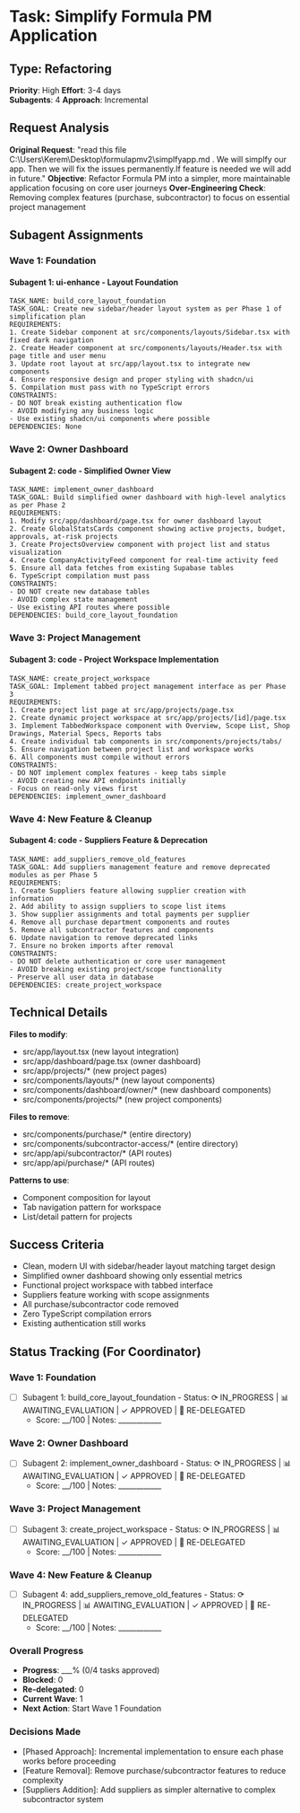 # Task: Simplify Formula PM Application

## Type: Refactoring
**Priority**: High
**Effort**: 3-4 days  
**Subagents**: 4
**Approach**: Incremental

## Request Analysis
**Original Request**: "read this file C:\Users\Kerem\Desktop\formulapmv2\simplfyapp.md . We will simplfy our app. Then we will fix the issues permanently.If feature is needed we will add in future."
**Objective**: Refactor Formula PM into a simpler, more maintainable application focusing on core user journeys
**Over-Engineering Check**: Removing complex features (purchase, subcontractor) to focus on essential project management

## Subagent Assignments

### Wave 1: Foundation
#### Subagent 1: ui-enhance - Layout Foundation
```
TASK_NAME: build_core_layout_foundation
TASK_GOAL: Create new sidebar/header layout system as per Phase 1 of simplification plan
REQUIREMENTS:
1. Create Sidebar component at src/components/layouts/Sidebar.tsx with fixed dark navigation
2. Create Header component at src/components/layouts/Header.tsx with page title and user menu
3. Update root layout at src/app/layout.tsx to integrate new components
4. Ensure responsive design and proper styling with shadcn/ui
5. Compilation must pass with no TypeScript errors
CONSTRAINTS:
- DO NOT break existing authentication flow
- AVOID modifying any business logic
- Use existing shadcn/ui components where possible
DEPENDENCIES: None
```

### Wave 2: Owner Dashboard
#### Subagent 2: code - Simplified Owner View
```
TASK_NAME: implement_owner_dashboard
TASK_GOAL: Build simplified owner dashboard with high-level analytics as per Phase 2
REQUIREMENTS:
1. Modify src/app/dashboard/page.tsx for owner dashboard layout
2. Create GlobalStatsCards component showing active projects, budget, approvals, at-risk projects
3. Create ProjectsOverview component with project list and status visualization
4. Create CompanyActivityFeed component for real-time activity feed
5. Ensure all data fetches from existing Supabase tables
6. TypeScript compilation must pass
CONSTRAINTS:
- DO NOT create new database tables
- AVOID complex state management
- Use existing API routes where possible
DEPENDENCIES: build_core_layout_foundation
```

### Wave 3: Project Management
#### Subagent 3: code - Project Workspace Implementation
```
TASK_NAME: create_project_workspace
TASK_GOAL: Implement tabbed project management interface as per Phase 3
REQUIREMENTS:
1. Create project list page at src/app/projects/page.tsx
2. Create dynamic project workspace at src/app/projects/[id]/page.tsx
3. Implement TabbedWorkspace component with Overview, Scope List, Shop Drawings, Material Specs, Reports tabs
4. Create individual tab components in src/components/projects/tabs/
5. Ensure navigation between project list and workspace works
6. All components must compile without errors
CONSTRAINTS:
- DO NOT implement complex features - keep tabs simple
- AVOID creating new API endpoints initially
- Focus on read-only views first
DEPENDENCIES: implement_owner_dashboard
```

### Wave 4: New Feature & Cleanup
#### Subagent 4: code - Suppliers Feature & Deprecation
```
TASK_NAME: add_suppliers_remove_old_features
TASK_GOAL: Add suppliers management feature and remove deprecated modules as per Phase 5
REQUIREMENTS:
1. Create Suppliers feature allowing supplier creation with information
2. Add ability to assign suppliers to scope list items
3. Show supplier assignments and total payments per supplier
4. Remove all purchase department components and routes
5. Remove all subcontractor features and components
6. Update navigation to remove deprecated links
7. Ensure no broken imports after removal
CONSTRAINTS:
- DO NOT delete authentication or core user management
- AVOID breaking existing project/scope functionality
- Preserve all user data in database
DEPENDENCIES: create_project_workspace
```

## Technical Details
**Files to modify**: 
- src/app/layout.tsx (new layout integration)
- src/app/dashboard/page.tsx (owner dashboard)
- src/app/projects/* (new project pages)
- src/components/layouts/* (new layout components)
- src/components/dashboard/owner/* (new dashboard components)
- src/components/projects/* (new project components)

**Files to remove**:
- src/components/purchase/* (entire directory)
- src/components/subcontractor-access/* (entire directory)
- src/app/api/subcontractor/* (API routes)
- src/app/api/purchase/* (API routes)

**Patterns to use**: 
- Component composition for layout
- Tab navigation pattern for workspace
- List/detail pattern for projects

## Success Criteria
- Clean, modern UI with sidebar/header layout matching target design
- Simplified owner dashboard showing only essential metrics
- Functional project workspace with tabbed interface
- Suppliers feature working with scope assignments
- All purchase/subcontractor code removed
- Zero TypeScript compilation errors
- Existing authentication still works

## Status Tracking (For Coordinator)

### Wave 1: Foundation
- [ ] Subagent 1: build_core_layout_foundation - Status: ⟳ IN_PROGRESS | 📊 AWAITING_EVALUATION | ✓ APPROVED | 🔄 RE-DELEGATED
  - Score: __/100 | Notes: ____________

### Wave 2: Owner Dashboard  
- [ ] Subagent 2: implement_owner_dashboard - Status: ⟳ IN_PROGRESS | 📊 AWAITING_EVALUATION | ✓ APPROVED | 🔄 RE-DELEGATED
  - Score: __/100 | Notes: ____________

### Wave 3: Project Management
- [ ] Subagent 3: create_project_workspace - Status: ⟳ IN_PROGRESS | 📊 AWAITING_EVALUATION | ✓ APPROVED | 🔄 RE-DELEGATED
  - Score: __/100 | Notes: ____________

### Wave 4: New Feature & Cleanup
- [ ] Subagent 4: add_suppliers_remove_old_features - Status: ⟳ IN_PROGRESS | 📊 AWAITING_EVALUATION | ✓ APPROVED | 🔄 RE-DELEGATED
  - Score: __/100 | Notes: ____________

### Overall Progress
- **Progress**: ___% (0/4 tasks approved)
- **Blocked**: 0
- **Re-delegated**: 0
- **Current Wave**: 1
- **Next Action**: Start Wave 1 Foundation

### Decisions Made
- [Phased Approach]: Incremental implementation to ensure each phase works before proceeding
- [Feature Removal]: Remove purchase/subcontractor features to reduce complexity
- [Suppliers Addition]: Add suppliers as simpler alternative to complex subcontractor system